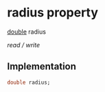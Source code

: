 


# radius property






[double](https://api.flutter.dev/flutter/dart-core/double-class.html) radius
  
_read / write_






## Implementation

```dart
double radius;


```







